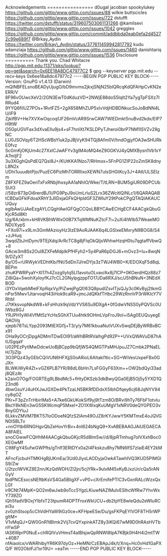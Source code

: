 Acknowledgements ================ d0ugal jacobian spookylukey https://github.com/gittip/www.gittip.com/issues/88 wilkie buttscicles https://github.com/gittip/www.gittip.com/issues/722 dstufft https://twitter.com/dstufft/status/319607503061131266 @kamilsevi https://github.com/gittip/www.gittip.com/issues/1042 greggles https://github.com/gittip/www.gittip.com/commit/addbbda0eab0efa2d45272c99e689f7 @Brkay\_Aydin https://twitter.com/Brkay\_Aydin/status/377611459942817792 kudu adamziaja https://github.com/gittip/www.gittip.com/issues/1460 danishtariq https://github.com/gittip/www.gittip.com/issues/1536 Disclosure ========== Thank you. Chad Whitacre http://pgp.mit.edu:11371/pks/lookup?op=get&search=0x6EE18A8DC47977C2 $ gpg --keyserver pgp.mit.edu --recv-keys 0x6ee18a8dc47977c2 -----BEGIN PGP PUBLIC KEY BLOCK----- Version: GnuPG v1.4.13 (Darwin) mQINBFELsnoBEADyUjugO/bD9mvms2jkxjSNjN25blQRcqKdQFAHpCvKN2eERR/V 8F96vOUwcXeV2/2GN3EwT0dKduzVD+2NWjE88doS5Iqlt2Ya7ygTpFSXz7IRRud4 9YYQ6fiIUZ7POs+1RvtFZ5+2gX658MhZUP5xIvVdjHDBDNkucSoJoBdNN4LU/iF9 ZjkIfBV+He7XVXwOqcoqfJF26mVcAR9SrwCAW7WlEDmkt5nuBvd2kdx/ElP7H9tW O5GpUGVFax3dXvaEIlu9js4+sF7hnlXt7KSLDPyTJheroi0brP7NM1ISVZv29gNC LU0JSOVqy6T2HScWBsYluk2pJBjVyK94TQj8Afm0V/hndOgjyfOA3wSHURkE0fvz ScGmKjOKjUm4c27XxlCJwAFYv3gIM4oMQ4eZ9GGKVJ4yQMXBysn1Vb1xYA7mljF2 3u3XGghQsPdEQ7QsI8J+/KUtKKA1Nzo7/RHmox+5FnPG1ZIP22oZmSK8dnyL8N2x UDhi1uuudbtPjo/PuzEC6PizMhTORRllxoXEWN7ulsSHGtKcy3J+4AtI/ULSEIzm Z8FXFEZ9aOenTxFxRNbjIhxsyAA1aNhIO/Wke/T/tLRN+BUM5giUR09DPCUbSUt3 //58zr873pOi6rerdBJ1i/PG9PpJ9oUmLrluS2Lrx36ZWcitlQlNLc1/6QARAQAB tCBDaGFkIFdoaXRhY3JlIDxjaGFkQHpldGF3ZWIuY29tPokCPgQTAQIAKAUCUQuy egIbAwUJAeEzgAYLCQgHAwIGFQgCCQoLBBYCAwECHgECF4AACgkQbuGKjcR5d8Kt Ug/6A/xbm+kH8VKBhWWxO0B7XTqWMNuKZtcF7i+2uXi4IWlb57WeaeMONDl/XypS +FXo97i+x9Lm3GmMAzioyHz3IzE9AoRJAAK6q4LGSIxeEMxryN9BOG8/S4+zJHuq 3wqdZbJntDym/9TEjXdq/ArRcTC8g8jFlqOkQIjxWhhwHzqH0tu7qgtaffVbwQ+8 GAcw3m8Ss2OuI8ZXFeMdplkPfHFyh2+5y4PaR6pDGJ6+mOvz3+Iu+8wqN9/DZyXT 8y/O5+rURWykVEDhtKb/fNt/5dDn7J/reDYjs3zTWJ4WB0+K/EDOXqF5d8qLBEPm zhuKPWRPyaY+Xl17h4ZozgIlytq5Ll1avotuOLvav/Ax8j7lCP+0KOerdHQz88z7 Zi8iQa+5wohXyIoyfKJ7cCL2GNylpgzppTO17JDa6RXJ/sc/J5hBNuN+3NEdXBOD i3YOxVqebMlelFXpRqxVy/PiZwejPgQf/63Q8pudlZsvlTjsQJy3c0KvByj2tkmG nPsr5Mwv1JtarvoqH43iHok9caR9+jmcJdQKkfTHbc29WzRnnVP3rWKlcY7VRhbI J7tKksvopNkdW8+kFsHhzk9qVdzYVS6Su9DXgA+0fGdwVNSS0yPQVSc0UlWbz8GJ YRJPH1yWl4VfMt5zYcHsSGhXTUu4htk9OHmLVpFroJ9oI+i5Ag0EUQuyegEQAOVq xjepb78TsLYpp2093MtEXGl1j+T3/y/y7M61kbuaNutVUXvSwqDEjByWRBxBCx91 OHa9yOCrjDpgADMmTDwEOI91/aWhBRtRValhgPd92P++UVxQWAVuD87hAtUSgqaY U02PEzPytlMwDdcwUoBjBCpp9bQfjWS4QMGTPsMHJpuJZ7Cmbk2PNaELH/7jiZIp 3O3PQz43yGEbCQiVUN6HFXjjS0oARioL6Altakl1tic+SG+WiVesUxpeFBx0GJXn BLWKiWyR4Zt+vGZ6PLB7YR/88dL6bHn7LsFGGyF63Xm++OW2bdQyi33adj8QEzAt k2aixO7Og/FOGRTEg9LBbdMc5+fHtyDKSzb3dkBwyQGa0EjB5Oj5y5YXD1Q23nd6 4bwGsuYJ4uHXJwJGXDe4PkTzaLN5BKRfDDdxX5IbhDfqey6cj68JqNYV94cy8qOZ PKr+F3pZnTrHbirlMa5+A7ke6GkUKokSif9yj9tTzm8O/BRvi9hTy76FbF1otvIu BkcY8kNEn3wG5SKWcmqP5MxeI+ZO1XWxqKuUMgV1xNRV0deQYGPEO3v8nyGDYluJ 6LkkvZMVM7BKT57IoODoeNQfzS2lAm49OJZ8rKYJwwY5KMTmxE4oJQVGN0ISBLTv +nnOYtb6RNGHgvQbZeHovYrBv+4nI624bNgQ9+XvABEBAAGJAiUEGAECAA8FAlEL snoCGwwFCQHhM4AACgkQbuGKjcR5d8Im5w//d/8jpRTmhug7oIVXxhBoc0XEGwMf C98FgY4SufwGWPfts/gTnIf3ERtDYx0a2I4Fkskzu8hy7MN6lfS7zIaiE4EY2kMT AFncFjcbuHTMKHgBjUKmEa/3Ud0JlysLAODyjaOwk4TawhIVQ3KUD5PIMGIS9/Zw U2tzcIWVKZ8E2nn/KzQdWDH/Zl2jn/5cjYRk+9ulxM45xKyBJxzUr/cQa5rANGyV lbdPNCEsxcsNEftbKsVS4Ga5BligXF+vP0+cXrEmifePTlC3vGxnRALcWzxQxLGf ir9CNt74MpK+QO2m6wJwb9oTcc5YgzLKiuwNAZIMulvESlhcWfRw7YhvWxY739ZO iQh5fadVBOxjYIbfxT23tpumR4DPTFroxWkUCU+db2tpYE8wleQdu2eWluRCei3u zv0zhStsop5cChVdHYaW9iGz0ce+KFHpeESe/Du/gsFKPqEYlVOF8TH5rWPgItM+ V1vMqQJ+QW0GnR1tBImk2Vij7cvQYxpinkATZ8y3iKQi67wM9D0hRAsHVTbnYwSP lAS6WprP0NuE+chRQIVuVHmsT4aIBIsjwQpRNWI8IpA7KBjk0H4H4i2mtTW+40B7 nfAiaolcx/vWARhibyYR6K97dyOz+HeMN/CzEBApJ4k/t/Xnq+Hc0vHd1GaPXQ/F W02ObtFJ/1xr19U= =eaTm -----END PGP PUBLIC KEY BLOCK-----
